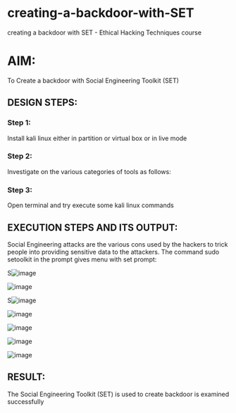 # creating-a-backdoor-with-SET
creating a backdoor with SET - Ethical Hacking Techniques course

# AIM:
To Create a backdoor with Social Engineering Toolkit (SET)

## DESIGN STEPS:

### Step 1:

Install kali linux either in partition or virtual box or in live mode


### Step 2:

Investigate on the various categories of tools as follows:

### Step 3:

Open terminal and try execute some kali linux commands

## EXECUTION STEPS AND ITS OUTPUT:
Social Engineering attacks are the various cons used by the hackers to trick people into providing sensitive data to the attackers. 
The command sudo setoolkit in the prompt gives menu with set prompt:

S![image](https://github.com/ShanmathiShanmugam/creating-a-backdoor-with-SET/assets/121243595/50418d64-3dcc-488f-bcbf-0cfc2b83f852)

![image](https://github.com/ShanmathiShanmugam/creating-a-backdoor-with-SET/assets/121243595/38b11075-b733-4718-8cad-21ace7027bdb)

S![image](https://github.com/ShanmathiShanmugam/creating-a-backdoor-with-SET/assets/121243595/d69b5104-3a5b-477f-a030-56e669962fbc)

![image](https://github.com/ShanmathiShanmugam/creating-a-backdoor-with-SET/assets/121243595/5f1e8e94-54db-4ae0-b8b9-55b2fe4431eb)

![image](https://github.com/ShanmathiShanmugam/creating-a-backdoor-with-SET/assets/121243595/7a8f23c1-96e2-4b8f-916d-5daf94d0729f)

![image](https://github.com/ShanmathiShanmugam/creating-a-backdoor-with-SET/assets/121243595/dc930cec-3141-4fb4-bac9-561184bcb9ee)


![image](https://github.com/ShanmathiShanmugam/creating-a-backdoor-with-SET/assets/121243595/8018cb0c-2f16-4b72-8ac3-0a4a44f22338)



## RESULT:
The Social Engineering Toolkit (SET) is used to create backdoor is  examined successfully
